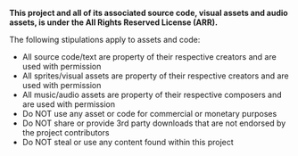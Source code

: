 **This project and all of its associated source code, visual assets and audio assets, is under the All Rights Reserved License (ARR).**

The following stipulations apply to assets and code:
* All source code/text are property of their respective creators and are used with permission
* All sprites/visual assets are property of their respective creators and are used with permission
* All music/audio assets are property of their respective composers and are used with permission
* Do NOT use any asset or code for commercial or monetary purposes
* Do NOT share or provide 3rd party downloads that are not endorsed by the project contributors
* Do NOT steal or use any content found within this project